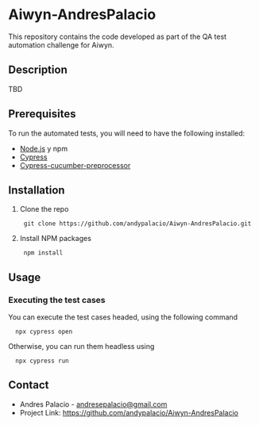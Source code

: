 # Aiwyn-AndresPalacio

This repository contains the code developed as part of the QA test automation challenge for Aiwyn.

## Description

TBD

## Prerequisites

To run the automated tests, you will need to have the following installed:

- [Node.js](https://nodejs.org/) y npm
- [Cypress](https://www.cypress.io/)
- [Cypress-cucumber-preprocessor](https://github.com/TheBrainFamily/cypress-cucumber-preprocessor)

## Installation

1. Clone the repo

        git clone https://github.com/andypalacio/Aiwyn-AndresPalacio.git

2. Install NPM packages

        npm install
## Usage

### Executing the test cases
You can execute the test cases headed, using the following command

      npx cypress open

Otherwise, you can run them headless using

      npx cypress run

## Contact

* Andres Palacio - andresepalacio@gmail.com
* Project Link: https://github.com/andypalacio/Aiwyn-AndresPalacio
